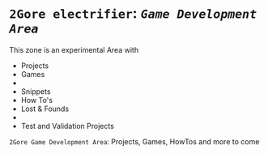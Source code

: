 # `2Gore electrifier`: _`Game Development Area`_

This zone is an experimental Area with
- Projects
- Games
- 
- Snippets
- How To's
- Lost & Founds
- 
- Test and Validation Projects

`2Gore Game Development Area`: Projects, Games, HowTos and more to come
